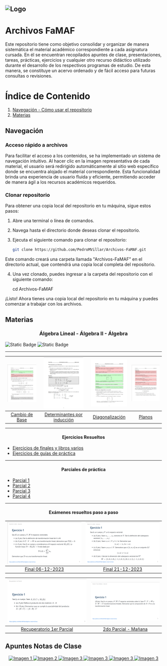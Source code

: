![Logo](https://www.famaf.unc.edu.ar/documents/3253/Logo-FAMAF_UNC-color-2.jpg)
---
# Archivos FaMAF
Este repositorio tiene como objetivo consolidar y organizar de manera sistemática el material académico correspondiente a cada asignatura cursada. En él se encuentran recopilados apuntes de clase, presentaciones, tareas, prácticas, ejercicios y cualquier otro recurso didáctico utilizado durante el desarrollo de los respectivos programas de estudio. De esta manera, se constituye un acervo ordenado y de fácil acceso para futuras consultas o revisiones.

# Índice de Contenido
1. [Navegación - Cómo usar el repositorio](#navegación)
2. [Materias](#materias) 

## Navegación
### Acceso rápido a archivos
Para facilitar el acceso a los contenidos, se ha implementado un sistema de navegación intuitivo. Al hacer clic en la imagen representativa de cada material, el usuario será redirigido automáticamente al sitio web específico donde se encuentra alojado el material correspondiente. Esta funcionalidad brinda una experiencia de usuario fluida y eficiente, permitiendo acceder de manera ágil a los recursos académicos requeridos.
### Clonar repositorio
Para obtener una copia local del repositorio en tu máquina, sigue estos pasos:

1. Abre una terminal o línea de comandos.

2. Navega hasta el directorio donde deseas clonar el repositorio.

3. Ejecuta el siguiente comando para clonar el repositorio:

   ```bash
   git clone https://github.com/PedroMVillar/Archivos-FaMAF.git
   ```

Este comando creará una carpeta llamada "Archivos-FaMAF" en el directorio actual, que contendrá una copia local completa del repositorio.

4. Una vez clonado, puedes ingresar a la carpeta del repositorio con el siguiente comando:

   cd Archivos-FaMAF

¡Listo! Ahora tienes una copia local del repositorio en tu máquina y puedes comenzar a trabajar con los archivos.

## Materias
<div style="text-align:center;">
  <h3>Álgebra Lineal - Álgebra II - Álgebra</h3>
</div>

![Static Badge](https://img.shields.io/badge/Carrera-Cs%20de%20la%20Computaci%C3%B3n-blue)
![Static Badge](https://img.shields.io/badge/Archivos%20pdf%20-%20brown)

---

| [![Cambio de Base](./assets/readme.imgs/cambiodebase.png)](https://enlace1.com) | [![Determinantes por inducción](./assets/readme.imgs/detinduc.png)](https://enlace2.com) | [![Diagonalización](./assets/readme.imgs/diagonal.png)](https://enlace3.com) | [![Planos](./assets/readme.imgs/planos.png)](https://enlace4.com) |
|:---:|:---:|:---:|:---:|
| [Cambio de Base](https://enlace1.com) | [Determinantes por inducción](https://enlace2.com) | [Diagonalización](https://enlace3.com) | [Planos](https://enlace4.com) |

---

<div style="text-align:center;">
  <h4>Ejercicios Resueltos</h4>
</div>

- [Ejercicios de finales y libros varios]()
- [Ejercicios de guías de práctica]()

---

<div style="text-align:center;">
  <h4>Parciales de práctica</h4>
</div>

- [Parcial 1]()
- [Parcial 2]()
- [Parcial 3]()
- [Parcial 4]()

---

<div style="text-align:center;">
  <h4>Exámenes resueltos paso a paso</h4>
</div>

| [![Final 06-12-2023](./assets/readme.imgs/final06.png)](https://enlace1.com) | [![Final 21-12-2023](./assets/readme.imgs/final21.png)](https://enlace2.com) |
|:---:|:---:|
| [Final 06-12-2023](https://enlace1.com) | [Final 21-12-2023](https://enlace2.com) |

| [![Recuperatorio 1er Parcial](./assets/readme.imgs/recu1.png)](https://enlace3.com) | [![2do Parcial - Mañana](./assets/readme.imgs/segundop.png)](https://enlace4.com) |
|:---:|:---:|
| [Recuperatorio 1er Parcial](https://enlace3.com) | [2do Parcial - Mañana](https://enlace4.com) |

## Apuntes Notas de Clase
</div>
<div align="center">
  <a href="https://enlace1.com" target="_blank">
    <img src="https://via.placeholder.com/150" alt="Imagen 1" width="150">
  </a>
  <a href="https://enlace2.com" target="_blank">
    <img src="https://via.placeholder.com/150" alt="Imagen 2" width="150">
  </a>
  <a href="https://enlace3.com" target="_blank">
    <img src="https://via.placeholder.com/150" alt="Imagen 3" width="150">
  </a>
  <a href="https://enlace3.com" target="_blank">
    <img src="https://via.placeholder.com/150" alt="Imagen 3" width="150">
  </a>
  <a href="https://enlace3.com" target="_blank">
    <img src="https://via.placeholder.com/150" alt="Imagen 3" width="150">
  </a>
  <a href="https://enlace3.com" target="_blank">
    <img src="https://via.placeholder.com/150" alt="Imagen 3" width="150">
  </a>
</div>
